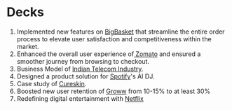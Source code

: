 # Decks

1. Implemented new features on [BigBasket](https://github.com/himanshii15/Decks/blob/e474a447143aefbe1b985d2dc2080fc9d5f7e7f8/BIGBASKET.pdf) that streamline the entire order process to elevate user satisfaction and competitiveness within the market.
2.  Enhanced the overall user experience of[ Zomato](https://github.com/himanshii15/Decks/blob/884ee8dc555ab29d9eb540088a15a9b8a142db93/zomato%20final.pdf) and ensured a smoother journey from browsing to checkout.
3.  Business Model of [Indian Telecom Industry](https://github.com/himanshii15/Decks/blob/7080bb6385b3eb33e4ba2fb8e2d72c46811f69fc/TELECOM%20INDUSTRY_20240902_143354_0000%20(1).pdf).
4.  Designed a product solution for [Spotify](https://github.com/himanshii15/Decks/blob/ba4a6302693f6d81e5a147a5f9e74252389f03a4/Black%20and%20Green%20Abstract%20Shapes%20Pitch%20Deck%20Presentation%20(2)%20(1)%20(1).pdf)'s AI DJ.
5.  Case study of [Cureskin](https://github.com/himanshii15/Decks/blob/f4aefddcb08a6884e5f763e48e01369439fe643e/cureskin%20case%20study.pdf).
6.  Boosted new user retention of [Groww](https://github.com/himanshii15/Decks/blob/f85581677c3dff63afd02fc48552dc0dee4ca7cd/groww%20deck.pdf) from 10-15% to at least 30%
7.  Redefining digital entertainment with [Netflix](https://github.com/himanshii15/Decks/blob/2e550c0718b72dc22afc649a072a7ad1913c7892/netflix.pdf)
